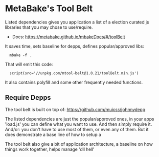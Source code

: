 

# MetaBake's Tool Belt

Listed dependencies gives you application a list of a election curated js libraries that you may chose to use/require.

- Docs: https://metabake.github.io/mbakeDocs/#/toolBelt

It saves time, sets baseline for depps, defines popular/approved libs:

      mbake -f .

That will emit this code:

      script(src='//unpkg.com/mtool-belt@1.0.21/toolBelt.min.js')

It also contains polyfill and some other frequently needed functions.

 
## Require Depps

The tool belt is built on top of: https://github.com/muicss/johnnydepp

The listed dependencies are just the popular/approved ones, in your apps 'load.js' you can define what you want to use. And then simply require it.
And/or: you don't have to use most of them, or even any of them. But it does demonstrate a base line of how to setup a 

The tool belt also give a bit of application architecture, a baseline on how things work together,  helps manage 'dll hell'



